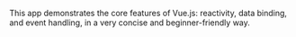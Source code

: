 This app demonstrates the core features of Vue.js: reactivity, data binding, and event handling, in a very concise and beginner-friendly way.
